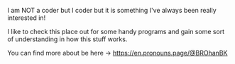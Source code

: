 I am NOT a coder but I coder but it is something I've always been really interested in!

I like to check this place out for some handy programs and gain some sort of understanding in how this stuff works.

You can find more about be here -> https://en.pronouns.page/@BROhanBK
